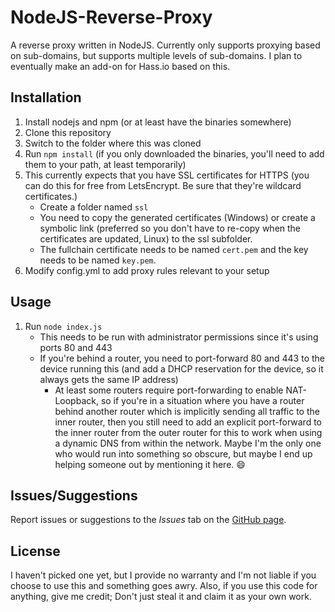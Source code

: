 # NodeJS-Reverse-Proxy

A reverse proxy written in NodeJS. Currently only supports proxying based on sub-domains, but supports multiple levels of sub-domains. I plan to eventually make an add-on for Hass.io based on this.

## Installation

1. Install nodejs and npm (or at least have the binaries somewhere)
1. Clone this repository
1. Switch to the folder where this was cloned
1. Run `npm install` (if you only downloaded the binaries, you'll need to add them to your path, at least temporarily)
1. This currently expects that you have SSL certificates for HTTPS (you can do this for free from LetsEncrypt. Be sure that they're wildcard certificates.)
    - Create a folder named `ssl`
    - You need to copy the generated certificates (Windows) or create a symbolic link (preferred so you don't have to re-copy when the certificates are updated, Linux) to the ssl subfolder.
    - The fullchain certificate needs to be named `cert.pem` and the key needs to be named `key.pem`.
1. Modify config.yml to add proxy rules relevant to your setup

## Usage

1. Run `node index.js`
    - This needs to be run with administrator permissions since it's using ports 80 and 443
    - If you're behind a router, you need to port-forward 80 and 443 to the device running this (and add a DHCP reservation for the device, so it always gets the same IP address)
        + At least some routers require port-forwarding to enable NAT-Loopback, so if you're in a situation where you have a router behind another router which is implicitly sending all traffic to the inner router, then you still need to add an explicit port-forward to the inner router from the outer router for this to work when using a dynamic DNS from within the network. Maybe I'm the only one who would run into something so obscure, but maybe I end up helping someone out by mentioning it here. :smile:

## Issues/Suggestions

Report issues or suggestions to the *Issues* tab on the [GitHub page](https://github.com/UrsineRaven/NodeJS-Reverse-Proxy).

## License

I haven't picked one yet, but I provide no warranty and I'm not liable if you choose to use this and something goes awry. Also, if you use this code for anything, give me credit; Don't just steal it and claim it as your own work.
